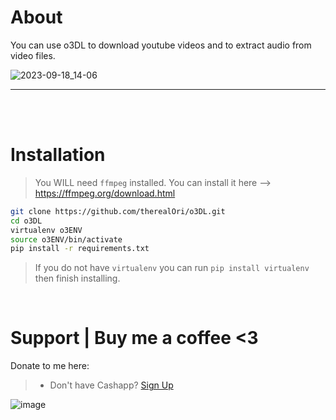 # About
You can use o3DL to download youtube videos and to extract audio from video files.

![2023-09-18_14-06](https://github.com/therealOri/o3DL/assets/45724082/983869d8-06d0-4b36-a2e3-b7425ed6f2a4)

__ __

<br />
<br />

# Installation
> You WILL need `ffmpeg` installed. You can install it here --> https://ffmpeg.org/download.html
```zsh
git clone https://github.com/therealOri/o3DL.git
cd o3DL
virtualenv o3ENV
source o3ENV/bin/activate
pip install -r requirements.txt
```
> If you do not have `virtualenv` you can run `pip install virtualenv` then finish installing.

<br />

# Support  |  Buy me a coffee <3
Donate to me here:
> - Don't have Cashapp? [Sign Up](https://cash.app/app/TKWGCRT)

![image](https://user-images.githubusercontent.com/45724082/158000721-33c00c3e-68bb-4ee3-a2ae-aefa549cfb33.png)

